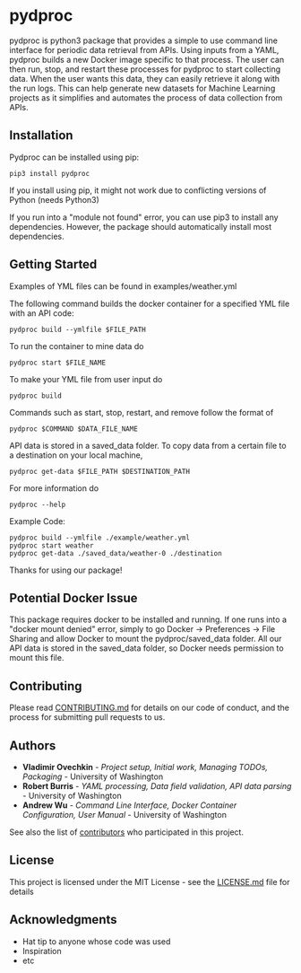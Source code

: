 # pydproc

pydproc is python3 package that provides a simple to use command line interface for periodic data retrieval from APIs. Using inputs from a YAML, pydproc builds a new Docker image specific to that process. The user can then run, stop, and restart these processes for pydproc to start collecting data. When the user wants this data, they can easily retrieve it along with the run logs. This can help generate new datasets for Machine Learning projects as it simplifies and automates the process of data collection from APIs.

## Installation

Pydproc can be installed using pip:

    pip3 install pydproc
    
 If you install using pip, it might not work due to conflicting versions of Python (needs Python3)
 
 If you run into a "module not found" error, you can use pip3 to install any dependencies.
 However, the package should automatically install most dependencies. 

## Getting Started

Examples of YML files can be found in examples/weather.yml

The following command builds the docker container for a specified YML file with an API code:

    pydproc build --ymlfile $FILE_PATH

To run the container to mine data do
    
    pydproc start $FILE_NAME
    
To make your YML file from user input do 

    pydproc build
 
 Commands such as start, stop, restart, and remove follow the format of 
 
    pydproc $COMMAND $DATA_FILE_NAME
 
 API data is stored in a saved_data folder. To copy data from a certain file to a destination on your local machine,
 
    pydproc get-data $FILE_PATH $DESTINATION_PATH
    
 For more information do
 
    pydproc --help
 
 Example Code: 
 
    pydproc build --ymlfile ./example/weather.yml
    pydproc start weather
    pydproc get-data ./saved_data/weather-0 ./destination
 
 Thanks for using our package!

## Potential Docker Issue
 
 This package requires docker to be installed and running. If one runs into a "docker mount denied" error, simply to go 
 Docker -> Preferences -> File Sharing and allow Docker to mount the pydproc/saved_data folder. All our API data is stored in 
 the saved_data folder, so Docker needs permission to mount this file.
 
## Contributing

Please read [CONTRIBUTING.md](CONTRIBUTING.md) for details on our code of conduct, and the process for submitting pull requests to us.

## Authors

* **Vladimir Ovechkin** - *Project setup, Initial work, Managing TODOs, Packaging* - University of Washington
* **Robert Burris** - *YAML processing, Data field validation, API data parsing* - University of Washington
* **Andrew Wu** - *Command Line Interface, Docker Container Configuration, User Manual* - University of Washington

See also the list of [contributors](https://github.com/your/project/contributors) who participated in this project.

## License

This project is licensed under the MIT License - see the [LICENSE.md](LICENSE.md) file for details

## Acknowledgments

* Hat tip to anyone whose code was used
* Inspiration
* etc
